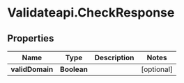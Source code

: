 # Validateapi.CheckResponse

## Properties
Name | Type | Description | Notes
------------ | ------------- | ------------- | -------------
**validDomain** | **Boolean** |  | [optional] 


